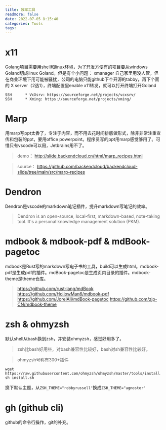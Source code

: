 ```yaml
---
title: 效率工具
readmore: false
date: 2022-07-05 8:15:40
categories: Tools
tags:
---
```


# x11

Golang项目需要用shell和linux环境，为了开发方便有的项目要从windows Goland切成linux Goland。但是有个小问题：
xmanager 自己家里用没人管，但在商业环境下用可能被骚扰，公司的电脑只能github下个开源的tabby，再下个面的 X server（2选1），终端配置里enable x11转发，就可以打开终端打开Goland

    SSH      * VcXsrv: https://sourceforge.net/projects/vcxsrv/
    SSH      * Xming: https://sourceforge.net/projects/xming/



# Marp

用marp写ppt太香了，专注于内容，而不用去花时间排版做形式，除非非常注重宣传和包装的ppt，要用office powerpoint。程序员写的ppt用marp感觉够用了。可惜只有vscode可以用，Jetbrains用不了。

> demo： http://slide.backendcloud.cn/html/marp_recipes.html

> source： https://github.com/backendcloud/backendcloud-slide/tree/main/src/marp-recipes



# Dendron

Dendron是vscode的markdown笔记插件，提升markdown写笔记的效率。

> Dendron is an open-source, local-first, markdown-based, note-taking tool. It's a personal knowledge management solution (PKM).


# mdbook & mdbook-pdf & mdBook-pagetoc

mdbook是Rust写的markdown写电子书的工具，build可以生成html。mdbook-pdf是生成pdf的插件。mdBook-pagetoc是生成页内目录的插件。mdbook-theme是theme仓库。

> https://github.com/rust-lang/mdBook
> https://github.com/HollowMan6/mdbook-pdf
> https://github.com/JorelAli/mdBook-pagetoc
> https://github.com/zjp-CN/mdbook-theme

# zsh & ohmyzsh

默认shell从bash换到zsh，并安装ohmyzsh，感觉好用多了。

>zsh比bash好用些，对bash兼容性比较好，bash对sh兼容性比较好。

> ohmyzsh号称有300+插件

    wget https://raw.githubusercontent.com/ohmyzsh/ohmyzsh/master/tools/install.sh
    sh install.sh

换下默认主题，从`ZSH_THEME="robbyrussell"`换成`ZSH_THEME="agnoster"`


# gh (github cli)
github的命令行操作，git的补充。


